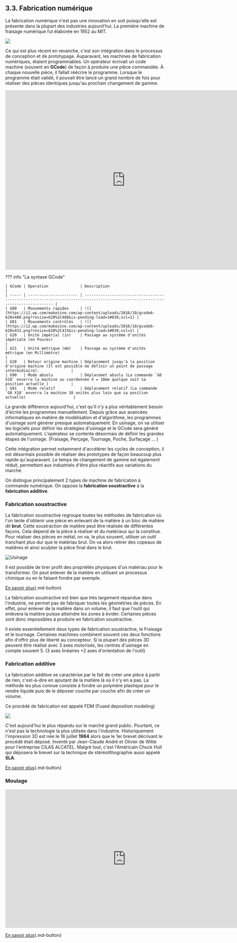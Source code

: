 ## 3.3. Fabrication numérique
La fabrication numérique n'est pas une innovation en soit puisqu'elle est présente dans la plupart des industries aujourd'hui.
La première machine de fraisage numérique fut élaborée en 1952 au MIT. 

![](https://www.sansmachining.com/wp-content/uploads/2021/08/history-of-cnc-machining.jpg)

Ce qui est plus récent en revanche, c'est son intégration dans le processus de conception et de prototypage.
Auparavant, les machines de fabrication numériques, étaient programmables. Un opérateur écrivait un code machine (souvent en __GCode__) de façon à produire une pièce commandée. À chaque nouvelle pièce, il fallait réécrire le programme.
Lorsque le programme était validé, il pouvait être lancé un grand nombre de fois pour réaliser des pièces identiques jusqu'au prochain changement de gamme.

<iframe width="755" height="566" src="https://www.youtube.com/embed/ThiGf_603JM" title="YouTube video player" frameborder="0" allow="accelerometer; autoplay; clipboard-write; encrypted-media; gyroscope; picture-in-picture" allowfullscreen></iframe>

??? info "La syntaxe GCode"
    
    | GCode | Operation              | Description                                                                                                                    |
    | ----- | ---------------------- | ------------------------------------------------------------------------------------------------------------------------------ |
    | G00   | Mouvements rapides     | ![](https://i2.wp.com/makezine.com/wp-content/uploads/2016/10/gcodeA-620x480.png?resize=620%2C480&is-pending-load=1#038;ssl=1) |
    | G01   | Mouvements contrôlés   | ![](https://i2.wp.com/makezine.com/wp-content/uploads/2016/10/gcodeb-620x433.png?resize=620%2C433&is-pending-load=1#038;ssl=1) |
    | G20   | Unité impérial (in)    | Passage au système d'unités impériale (en Pouces)                                                                              |
    | G21   | Unité métrique (mm)    | Passage au système d'unités métrique (en Millimètre)                                                                           |
    | G28   | Retour origine machine | Déplacement jusqu'à la position d'origine machine (Il est possible de définir un point de passage intermidiaire).              |
    | G90   | Mode absolu            | Déplacemet absolu (La commande `G0 X10` enverra la machine au coordonnée X = 10mm quelque soit sa position actuelle )          |
    | G91   | Mode relatif           | Déplacement relatif (La commande `G0 X10` enverra la machine 10 unités plus loin que sa position actuelle)                     |

La grande différence aujourd'hui, c'est qu'il n'y a plus véritablement besoin d'écrire les programmes manuellement. Depuis grâce aux avancées informatiques en matière de modélisation et d'algorithme, les programmes d'usinage sont générer presque automatiquement. En usinage, on va utiliser les logiciels pour définir les stratégies d'usinage et le GCode sera généré automatiquement.
L'opérateur se contente désormais de définir les grandes étapes de l'usinage. (Fraisage, Perçage, Tournage, Poche, Surfaçage ... )

Cette intégration permet notamment d'accélérer les cycles de conception, il est désormais possible de réaliser des prototypes de façon beaucoup plus rapide qu'auparavant. Le temps de changement de gamme est également réduit, permettant aux industriels d'être plus réactifs aux variations du marché.

On distingue principalement 2 types de machine de fabrication à commande numérique.
On oppose la __fabrication soustractive__ à la __fabrication additive__.

### Fabrication soustractive
La fabrication soustractive regroupe toutes les méthodes de fabrication où l'on tente d'obtenir une pièce en enlevant de la matière à un bloc de matière dit __brut__.
Cette soustraction de matière peut être réalisée de différentes façons. Cela dépend de la pièce à réaliser et du matériaux qui la constitue.
Pour réaliser des pièces en métal, on va, le plus souvent, utiliser un outil tranchant plus dur que le matériau brut. On va alors retirer des copeaux de matières et ainsi sculpter la pièce final dans le brut.

![Usinage](https://www.3dnatives.com/wp-content/uploads/cnc-machining.jpg)

Il est possible de tirer profit des propriétés physiques d'un matériau pour le transformer. On peut enlever de la matière en utilisant un processus chimique ou en le faisant fondre par exemple.

[En savoir plus](https://www.hubs.com/knowledge-base/cnc-machining-manufacturing-technology-explained/){.md-button}

La fabrication soustractive est bien que très largement répandue dans l'industrie, ne permet pas de fabriquer toutes les géométries de pièces. En effet, pour enlever de la matière dans un volume, il faut que l'outil qui enlèvera la matière puisse atteindre les zones à évider. Certaines pièces sont donc impossibles à produire en fabrication soustractive.

Il existe essentiellement deux types de fabrication soustractive, le Fraisage et le tournage. Certaines machines combinent souvent ces deux fonctions afin d'offrir plus de liberté au concepteur.
Si la plupart des pièces 3D peuvent être réalisé avec 3 axes motorisés, les centres d'usinage en compte souvent 5. (3 axes linéaires +2 axes d'orientation de l'outil)

### Fabrication additive

La fabrication additive se caractérise par le fait de créer une pièce à partir de rien, c'est-à-dire en ajoutant de la matière là où il n'y en a pas.
La méthode les plus connue consiste à fondre un polymère plastique pour le rendre liquide puis de le déposer couche par couche afin de créer un volume.

Ce procédé de fabrication est appelé FDM (Fused deposition modeling)

![](https://images.theconversation.com/files/329575/original/file-20200421-82666-1kto1ak.jpg?ixlib=rb-1.1.0&rect=0%2C556%2C5991%2C2991&q=45&auto=format&w=668&h=324&fit=crop)

C'est aujourd'hui le plus répandu sur le marché grand public. Pourtant, ce n'est pas la technologie la plus utilisée dans l'industrie.
Historiquement l'impression 3D est née le 16 juillet __1984__ alors que le 1er brevet décrivant le procédé était déposé. Inventé par Jean-Claude André et Olivier de Witte pour l'entreprise CILAS ALCATEL. Malgré tout, c'est l'Américain Chuck Hull qui déposera le brevet sur la technique de stéréolithographie aussi appelé __SLA__.

[En savoir plus](add-man.md){.md-button}

### Moulage

<iframe width="760" height="437" src="https://www.youtube.com/embed/WHwTHarf8Ck" title="YouTube video player" frameborder="0" allow="accelerometer; autoplay; clipboard-write; encrypted-media; gyroscope; picture-in-picture" allowfullscreen></iframe>

[En savoir plus](https://www.hubs.com/guides/injection-molding/#the-basics){.md-button}
